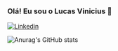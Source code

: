 ### Olá! Eu sou o Lucas Vinicius 🤙

[![Linkedin](https://img.shields.io/badge/LinkedIn-0077B5?style=for-the-badge&logo=linkedin&logoColor=white)](linkedin.com/in/lucas-vinicius-silva-686157219)



![Anurag's GitHub stats](https://github-readme-stats.vercel.app/api?username=lucasvinip&show_icons=true&theme=radical)

